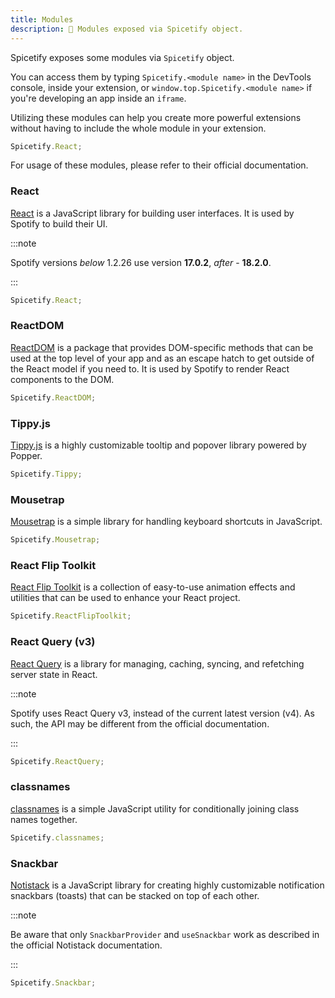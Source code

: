 ```yaml
---
title: Modules
description: 🧩 Modules exposed via Spicetify object.
---
```


Spicetify exposes some modules via `Spicetify` object.

You can access them by typing `Spicetify.<module name>` in the DevTools console, inside your extension, or `window.top.Spicetify.<module name>` if you're developing an app inside an `iframe`.

Utilizing these modules can help you create more powerful extensions without having to include the whole module in your extension.

```js
Spicetify.React;
```

For usage of these modules, please refer to their official documentation.

### React

[React](https://reactjs.org/) is a JavaScript library for building user interfaces. It is used by Spotify to build their UI.

:::note

Spotify versions *below* 1.2.26 use version **17.0.2**, *after* - **18.2.0**.

:::

```js
Spicetify.React;
```

### ReactDOM

[ReactDOM](https://reactjs.org/docs/react-dom.html) is a package that provides DOM-specific methods that can be used at the top level of your app and as an escape hatch to get outside of the React model if you need to. It is used by Spotify to render React components to the DOM.

```js
Spicetify.ReactDOM;
```

### Tippy.js

[Tippy.js](https://atomiks.github.io/tippyjs/) is a highly customizable tooltip and popover library powered by Popper.

```js
Spicetify.Tippy;
```

### Mousetrap

[Mousetrap](https://craig.is/killing/mice) is a simple library for handling keyboard shortcuts in JavaScript.

```js
Spicetify.Mousetrap;
```

### React Flip Toolkit

[React Flip Toolkit](https://github.com/aholachek/react-flip-toolkit) is a collection of easy-to-use animation effects and utilities that can be used to enhance your React project.

```js
Spicetify.ReactFlipToolkit;
```

### React Query (v3)

[React Query](https://react-query.tanstack.com/) is a library for managing, caching, syncing, and refetching server state in React.

:::note

Spotify uses React Query v3, instead of the current latest version (v4). As such, the API may be different from the official documentation.

:::

```js
Spicetify.ReactQuery;
```

### classnames

[classnames](https://github.com/JedWatson/classnames) is a simple JavaScript utility for conditionally joining class names together.

```js
Spicetify.classnames;
```

### Snackbar

[Notistack](https://github.com/iamhosseindhv/notistack) is a JavaScript library for creating highly customizable notification snackbars (toasts) that can be stacked on top of each other.

:::note

Be aware that only `SnackbarProvider` and `useSnackbar` work as described in the official Notistack documentation.

:::

```js
Spicetify.Snackbar;
```
